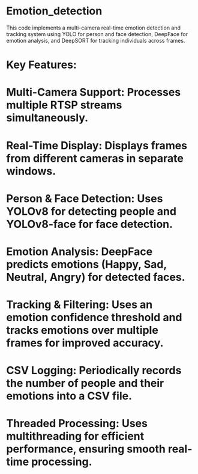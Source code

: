 # Emotion_detection
This code implements a multi-camera real-time emotion detection and tracking system using YOLO for person and face detection, DeepFace for emotion analysis, and DeepSORT for tracking individuals across frames.

# Key Features:
# Multi-Camera Support: Processes multiple RTSP streams simultaneously.
# Real-Time Display: Displays frames from different cameras in separate windows.
# Person & Face Detection: Uses YOLOv8 for detecting people and YOLOv8-face for face detection.
# Emotion Analysis: DeepFace predicts emotions (Happy, Sad, Neutral, Angry) for detected faces.
# Tracking & Filtering: Uses an emotion confidence threshold and tracks emotions over multiple frames for improved accuracy.
# CSV Logging: Periodically records the number of people and their emotions into a CSV file.
# Threaded Processing: Uses multithreading for efficient performance, ensuring smooth real-time processing.
